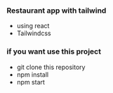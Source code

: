 ### Restaurant app with tailwind

- using react
- Tailwindcss
### if you want use this project

- git clone this repository
- npm install
- npm start

